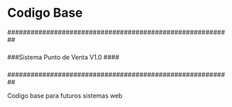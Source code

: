 Codigo Base
======

##########################################################
###                                                   ####
###Sistema Punto de Venta V1.0                        ####
###                                                   ####
##########################################################

Codigo base para futuros sistemas web
